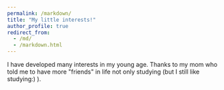 ```yaml
---
permalink: /markdown/
title: "My little interests!"
author_profile: true
redirect_from: 
  - /md/
  - /markdown.html
---
```


I have developed many interests in my young age. Thanks to my mom who told me to have more "friends" in life not only studying (but I still like studying:) ).

## 
